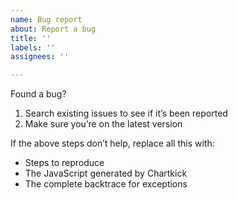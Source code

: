 ```yaml
---
name: Bug report
about: Report a bug
title: ''
labels: ''
assignees: ''

---
```


Found a bug?

1. Search existing issues to see if it’s been reported
2. Make sure you’re on the latest version

If the above steps don’t help, replace all this with:

- Steps to reproduce
- The JavaScript generated by Chartkick
- The complete backtrace for exceptions
